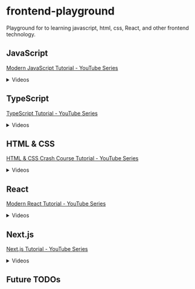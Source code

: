 # frontend-playground

Playground for to learning javascript, html, css, React, and other frontend technology.

## JavaScript

[Modern JavaScript Tutorial - YouTube Series](https://www.youtube.com/playlist?list=PL4cUxeGkcC9haFPT7J25Q9GRB_ZkFrQAc)

<details>
<summary>Videos</summary>

<input type="checkbox" checked /> 1 - Intro & Setup
<input type="checkbox" checked /> 2 - Syntax Basics & Types
<input type="checkbox" checked /> 3 - Control Flow
<input type="checkbox" checked/> 4 - Functions
<input type="checkbox" checked/> 5 - Objects
<input type="checkbox" checked/> 6 - The Document Object Model

</details>

## TypeScript

[TypeScript Tutorial - YouTube Series](https://www.youtube.com/playlist?list=PL4cUxeGkcC9gUgr39Q_yD6v-bSyMwKPUI)

<details>
<summary>Videos</summary>

<input type="checkbox" checked /> 1 - Intro & Setup
<input type="checkbox" checked /> 2 - Compiling TypeScript
<input type="checkbox" checked /> 3 - Type Basics
<input type="checkbox" checked /> 4 - Objects & Arrays
<input type="checkbox" checked /> 5 - Explicit Types
<input type="checkbox" checked /> 6 - Dynamic (any) Types
<input type="checkbox" checked /> 7 - Better Workflow & tsconfig
<input type="checkbox" checked /> 8 - Function Basics
<input type="checkbox" checked /> 9 - Type Aliases
<input type="checkbox" /> 10 - Function Signatures
<input type="checkbox" /> 11 - The DOM & Type Casting
<input type="checkbox" /> 12 - Classes
<input type="checkbox" /> 13 - Public, Private & Readonly
<input type="checkbox" /> 14 - Modules
<input type="checkbox" /> 15 - Interfaces
<input type="checkbox" /> 16 - Interfaces with Classes
<input type="checkbox" /> 17 - Rendering an HTML Template
<input type="checkbox" /> 18 - Generics
<input type="checkbox" /> 19 - Enums
<input type="checkbox" /> 20 - Tuples
<input type="checkbox" /> 21 - Wrap Up

</details>

## HTML & CSS

[HTML & CSS Crash Course Tutorial - YouTube Series](https://www.youtube.com/playlist?list=PL4cUxeGkcC9ivBf_eKCPIAYXWzLlPAm6G)

<details>
<summary>Videos</summary>

<input type="checkbox" /> 1 - Introduction
<input type="checkbox" /> 2 - HTML Basics
<input type="checkbox" /> 3 - HTML Forms
<input type="checkbox" /> 4 - CSS Basics
<input type="checkbox" /> 5 - CSS Classes & Selectors
<input type="checkbox" /> 6 - HTML 5 Semantics
<input type="checkbox" /> 7 - Chrome Dev Tools
<input type="checkbox" /> 8 - CSS Layout & Position
<input type="checkbox" /> 9 - Pseudo Classes & Elements
<input type="checkbox" /> 10 - Intro to Media Queries
<input type="checkbox" /> 11 - Next Steps

</details>

## React

[Modern React Tutorial - YouTube Series](https://www.youtube.com/playlist?list=PL4cUxeGkcC9gZD-Tvwfod2gaISzfRiP9d)

<details>
<summary>Videos</summary>

<input type="checkbox" /> 1 - Introduction
<input type="checkbox" /> 2 - Creating a React Application
<input type="checkbox" /> 3 - Components & Templates
<input type="checkbox" /> 4 - Dynamic Values in Templates
<input type="checkbox" /> 5 - Multiple Components
<input type="checkbox" /> 6 - Adding Styles
<input type="checkbox" /> 7 - Click Events
<input type="checkbox" /> 8 - Using State (useState hook)
<input type="checkbox" /> 9 - Intro to React Dev Tools
<input type="checkbox" /> 10 - Outputting Lists
<input type="checkbox" /> 11 - Props
<input type="checkbox" /> 12 - Reusing Components
<input type="checkbox" /> 13 - Functions as Props
<input type="checkbox" /> 14 - useEffect Hook (the basics)
<input type="checkbox" /> 15 - useEffect Dependencies
<input type="checkbox" /> 16 - Using JSON Server
<input type="checkbox" /> 17 - Fetching Data with useEffect
<input type="checkbox" /> 18 - Conditional Loading Message
<input type="checkbox" /> 19 - Handling Fetch Errors
<input type="checkbox" /> 20 - Making a Custom Hook
<input type="checkbox" /> 21 - The React Router
<input type="checkbox" /> 22 - Exact Match Routes
<input type="checkbox" /> 23 - Router Links
<input type="checkbox" /> 24 - useEffect Cleanup
<input type="checkbox" /> 25 - Route Parameters
<input type="checkbox" /> 26 - Reusing Custom Hooks
<input type="checkbox" /> 27 - Controlled Inputs (forms)
<input type="checkbox" /> 28 - Submit Events
<input type="checkbox" /> 29 - Making a POST Request
<input type="checkbox" /> 30 - Programmatic Redirects
<input type="checkbox" /> 31 - Deleting Blogs
<input type="checkbox" /> 32 - 404 Pages & Next Steps

</details>

## Next.js

[Next.js Tutorial - YouTube Series](https://www.youtube.com/playlist?list=PL4cUxeGkcC9jZIVqmy_QhfQdi6mzQvJnT)

<details>
<summary>Videos</summary>

<input type="checkbox" /> 1 - Introduction & New Features
<input type="checkbox" /> 2 - SSR & Server Components (theory)
<input type="checkbox" /> 3 - Pages & Routes
<input type="checkbox" /> 4 - Layouts & Links
<input type="checkbox" /> 5 - Styles, Fonts & Images
<input type="checkbox" /> 6 - Fetching & Revalidating Data
<input type="checkbox" /> 7 - Dynamic Segments (Params)
<input type="checkbox" /> 8 - Static Rendering
<input type="checkbox" /> 9 - Custom 404 Page
<input type="checkbox" /> 10 - Loading UI & Suspense
<input type="checkbox" /> 11 - Client Form Component
<input type="checkbox" /> 12 - Building the App

</details>

## Future TODOs
